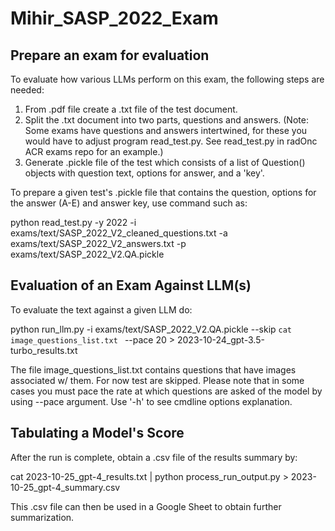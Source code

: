 # Mihir_SASP_2022_Exam

## Prepare an exam for evaluation
To evaluate how various LLMs perform on this exam, the following steps are needed:

1) From .pdf file create a .txt file of the test document.
2) Split the .txt document into two parts, questions and answers. (Note: Some exams have questions and answers intertwined, for these you would have to adjust program read_test.py. See read_test.py in radOnc ACR exams repo for an example.)
3) Generate .pickle file of the test which consists of a list of Question() objects with question text, options for answer, and a 'key'.

To prepare a given test's .pickle file that contains the question, options for the answer (A-E) and answer key, use command such as:

python read_test.py -y 2022  -i exams/text/SASP_2022_V2_cleaned_questions.txt  -a exams/text/SASP_2022_V2_answers.txt -p exams/text/SASP_2022_V2.QA.pickle

## Evaluation of an Exam Against LLM(s)
To evaluate the text against a given LLM do:

python run_llm.py  -i exams/text/SASP_2022_V2.QA.pickle  --skip `cat image_questions_list.txt `  --pace 20 > 2023-10-24_gpt-3.5-turbo_results.txt

The file image_questions_list.txt contains questions that have images associated w/ them. For now test are skipped. Please note that in some cases you must pace the rate at which questions are asked of the model by using --pace <sec> argument. Use '-h' to see cmdline options explanation.

## Tabulating a Model's Score

After the run is complete, obtain a .csv file of the results summary by:

cat 2023-10-25_gpt-4_results.txt | python process_run_output.py > 2023-10-25_gpt-4_summary.csv

This .csv file can then be used in a Google Sheet to obtain further summarization.
